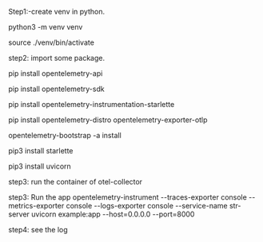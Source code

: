 Step1:-create venv in python. 
   
   python3 -m venv venv
  
   source ./venv/bin/activate

   
step2: import some package.

  pip install opentelemetry-api
  
  pip install opentelemetry-sdk
  
  pip install opentelemetry-instrumentation-starlette
  
  pip install opentelemetry-distro opentelemetry-exporter-otlp
  
  opentelemetry-bootstrap -a install
  
  pip3 install starlette
  
  pip3 install uvicorn

step3:
  run the container of otel-collector

step3: Run the app
  opentelemetry-instrument --traces-exporter console --metrics-exporter console --logs-exporter console --service-name str-server  uvicorn example:app --host=0.0.0.0 --port=8000

step4: see the log


  
